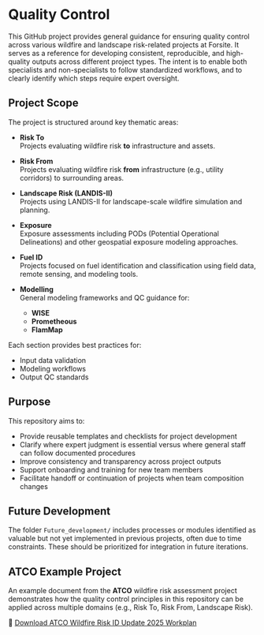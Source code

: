 # Quality Control

This GitHub project provides general guidance for ensuring quality control across various wildfire and landscape risk-related projects at Forsite. It serves as a reference for developing consistent, reproducible, and high-quality outputs across different project types. The intent is to enable both specialists and non-specialists to follow standardized workflows, and to clearly identify which steps require expert oversight.

## Project Scope

The project is structured around key thematic areas:

- **Risk To**  
  Projects evaluating wildfire risk **to** infrastructure and assets.

- **Risk From**  
  Projects evaluating wildfire risk **from** infrastructure (e.g., utility corridors) to surrounding areas.

- **Landscape Risk (LANDIS-II)**  
  Projects using LANDIS-II for landscape-scale wildfire simulation and planning.

- **Exposure**  
  Exposure assessments including PODs (Potential Operational Delineations) and other geospatial exposure modeling approaches.

- **Fuel ID**  
  Projects focused on fuel identification and classification using field data, remote sensing, and modeling tools.

- **Modelling**  
  General modeling frameworks and QC guidance for:
  - **WISE**
  - **Prometheous**
  - **FlamMap**

Each section provides best practices for:
- Input data validation
- Modeling workflows
- Output QC standards

## Purpose

This repository aims to:
- Provide reusable templates and checklists for project development
- Clarify where expert judgment is essential versus where general staff can follow documented procedures
- Improve consistency and transparency across project outputs
- Support onboarding and training for new team members
- Facilitate handoff or continuation of projects when team composition changes

## Future Development

The folder `Future_development/` includes processes or modules identified as valuable but not yet implemented in previous projects, often due to time constraints. These should be prioritized for integration in future iterations.

## ATCO Example Project

An example document from the **ATCO** wildfire risk assessment project demonstrates how the quality control principles in this repository can be applied across multiple domains (e.g., Risk To, Risk From, Landscape Risk).

📄 [Download ATCO Wildfire Risk ID Update 2025 Workplan](https://github.com/ForsiteConsultants/Quality-control/raw/main/docs/ATCO_WildfireRiskIDUpdate2025_CombinedWorkplan.docx)

